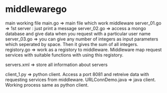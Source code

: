 # middlewarego
main working file
  main.go => main file which work middleware
  server_01.go => 1st server : just print a message
  server_02.go => access a mongo database and give data when you request with a particular user name
  server_03.go => you can give any number of integers as input parameters which seperated by space. Then it gives the sum of all integers.
  registory.go => work as a registory to middleware. Middleware map request services with suitable functions with using this registory.
  
  servers.xml => store all information about servers
  
  client_1.py => python client. Access a port 8081 and retreive data with requesting services from middleware.
  URLConnDemo.java => java client. Working process same as python client.

